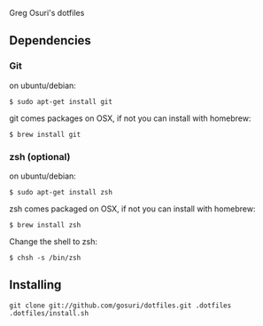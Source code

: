 Greg Osuri's dotfiles

## Dependencies

### Git

on ubuntu/debian:

```
$ sudo apt-get install git
```

git comes packages on OSX, if not you can install with homebrew:
```
$ brew install git
```

### zsh (optional)

on ubuntu/debian:

```
$ sudo apt-get install zsh
```

zsh comes packaged on OSX, if not you can install with homebrew:

```
$ brew install zsh
```

Change the shell to zsh:

```
$ chsh -s /bin/zsh
```


## Installing

```
git clone git://github.com/gosuri/dotfiles.git .dotfiles
.dotfiles/install.sh
```
